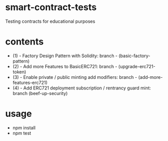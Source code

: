 # smart-contract-tests
Testing contracts for educational purposes
# contents
* (1) - Factory Design Pattern with Solidity: branch - (basic-factory-pattern)
* (2) - Add more Features to BasicERC721: branch - (upgrade-erc721-token)
* (3) - Enable private / public minting add modifiers: branch - (add-more-features-erc721)
* (4) - Add ERC721 deployment subscription / rentrancy guard mint: branch (beef-up-security)
# usage
- npm install
- npm test
